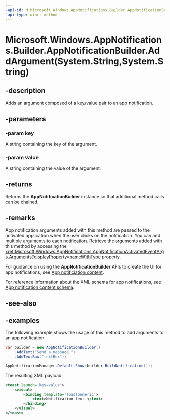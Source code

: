 ```yaml
---
-api-id: M:Microsoft.Windows.AppNotifications.Builder.AppNotificationBuilder.AddArgument(System.String,System.String)
-api-type: winrt method
---
```


# Microsoft.Windows.AppNotifications.Builder.AppNotificationBuilder.AddArgument(System.String,System.String)

<!--
public Microsoft.Windows.AppNotifications.Builder.AppNotificationBuilder AddArgument (string key, string value);
-->


## -description

Adds an argument composed of a key/value pair to an app notification. 

## -parameters

### -param key

A string containing the key of the argument.

### -param value

A string containing the value of the argument.

## -returns

Returns the **AppNotificationBuilder** instance so that additional method calls can be chained.

## -remarks

App notification arguments added with this method are passed to the activated application when the user clicks on the notification. You can add multiple arguments to each notification. Retrieve the arguments added with this method by accessing the <xref:Microsoft.Windows.AppNotifications.AppNotificationActivatedEventArgs.Arguments?displayProperty=nameWithType> property.

For guidance on using the **AppNotificationBuilder** APIs to create the UI for app notifications, see [App notificiation content](/windows/apps/design/shell/tiles-and-notifications/adaptive-interactive-toasts).

For reference information about the XML schema for app notifications, see [App notification content schema](/windows/apps/design/shell/tiles-and-notifications/toast-schema).

## -see-also

## -examples

The following example shows the usage of this method to add arguments to an app notification.

```csharp
var builder = new AppNotificationBuilder()
    .AddText("Send a message.")
    .AddTextBox("textBox");

AppNotificationManager.Default.Show(builder.BuildNotification());
```

The resulting XML payload:

```xml
<toast launch='key=value'>
    <visual>
        <binding template='ToastGeneric'>
            <text>Notification text.</text>
        </binding>
    </visual>
</toast>
```




